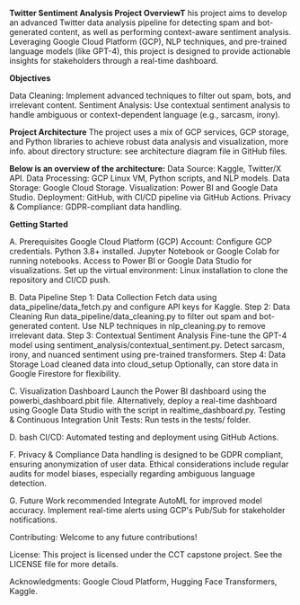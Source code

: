 **Twitter Sentiment Analysis Project OverviewT**
his project aims to develop an advanced Twitter data analysis pipeline for detecting spam and bot-generated content, as well as performing context-aware sentiment analysis. Leveraging Google Cloud Platform (GCP), NLP techniques, and pre-trained language models (like GPT-4), this project is designed to provide actionable insights for stakeholders through a real-time dashboard.

**Objectives**

Data Cleaning: Implement advanced techniques to filter out spam, bots, and irrelevant content.
Sentiment Analysis: Use contextual sentiment analysis to handle ambiguous or context-dependent language (e.g., sarcasm, irony).

**Project Architecture**
The project uses a mix of GCP services, GCP storage, and Python libraries to achieve robust data analysis and visualization, more info. about directory structure: see architecture diagram file in GitHub files.

**Below is an overview of the architecture:**
Data Source: Kaggle, Twitter/X API.
Data Processing: GCP Linux VM, Python scripts, and NLP models.
Data Storage: Google Cloud Storage.
Visualization: Power BI and Google Data Studio.
Deployment: GitHub, with CI/CD pipeline via GitHub Actions.
Privacy & Compliance: GDPR-compliant data handling.


**Getting Started**

A. Prerequisites
Google Cloud Platform (GCP) Account: Configure GCP credentials.
Python 3.8+ installed.
Jupyter Notebook or Google Colab for running notebooks.
Access to Power BI or Google Data Studio for visualizations.
Set up the virtual environment: Linux installation to clone the repository and CI/CD push.

B. Data Pipeline
Step 1: Data Collection
Fetch data using data_pipeline/data_fetch.py and configure API keys for Kaggle.
Step 2: Data Cleaning
Run data_pipeline/data_cleaning.py to filter out spam and bot-generated content.
Use NLP techniques in nlp_cleaning.py to remove irrelevant data.
Step 3: Contextual Sentiment Analysis
Fine-tune the GPT-4 model using sentiment_analysis/contextual_sentiment.py.
Detect sarcasm, irony, and nuanced sentiment using pre-trained transformers.
Step 4: Data Storage
Load cleaned data into cloud_setup
Optionally, can store data in Google Firestore for flexibility.

C. Visualization Dashboard
Launch the Power BI dashboard using the powerbi_dashboard.pbit file.
Alternatively, deploy a real-time dashboard using Google Data Studio with the script in realtime_dashboard.py.
Testing & Continuous Integration
Unit Tests: Run tests in the tests/ folder.

D. bash
CI/CD: Automated testing and deployment using GitHub Actions.

F. Privacy & Compliance
Data handling is designed to be GDPR compliant, ensuring anonymization of user data.
Ethical considerations include regular audits for model biases, especially regarding ambiguous language detection.

G. Future Work recommended
Integrate AutoML for improved model accuracy.
Implement real-time alerts using GCP's Pub/Sub for stakeholder notifications.

Contributing: Welcome to any future contributions!

License:
This project is licensed under the CCT capstone project. See the LICENSE file for more details.

Acknowledgments: 
Google Cloud Platform,
Hugging Face Transformers,
Kaggle.
